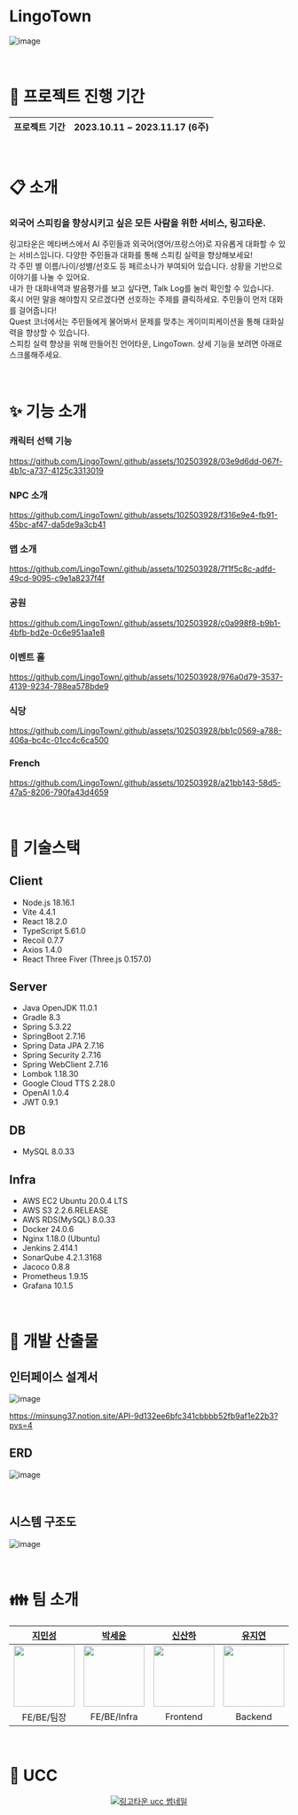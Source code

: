 # LingoTown

![image](https://github.com/LingoTown/.github/assets/102503928/b21e8278-9c2c-4c7b-bb3d-6c7cba54d77e)

<div align="center">

</div>
<br>
<div align="center">

</div>


# :date: 프로젝트 진행 기간
| 프로젝트 기간 | 2023.10.11 ~ 2023.11.17 (6주) |
| --- | --- |
<br/>

# :clipboard: 소개
### 외국어 스피킹을 향상시키고 싶은 모든 사람을 위한 서비스, 링고타운.<br/>
링고타운은 메타버스에서 AI 주민들과 외국어(영어/프랑스어)로 자유롭게 대화할 수 있는 서비스입니다. 다양한 주민들과 대화를 통해 스피킹 실력을 향상해보세요!<br/>
각 주민 별 이름/나이/성별/선호도 등 페르소나가 부여되어 있습니다. 상황을 기반으로 이야기를 나눌 수 있어요.<br/>
내가 한 대화내역과 발음평가를 보고 싶다면, Talk Log를 눌러 확인할 수 있습니다.<br/>
혹시 어떤 말을 해야할지 모르겠다면 선호하는 주제를 클릭하세요. 주민들이 먼저 대화를 걸어줍니다!<br/>
Quest 코너에서는 주민들에게 물어봐서 문제를 맞추는 게이미피케이션을 통해 대화실력을 향상할 수 있습니다. <br/>
스피킹 실력 향상을 위해 만들어진 언어타운, LingoTown. 상세 기능을 보려면 아래로 스크롤해주세요.

<br/>

# :sparkles: 기능 소개

### 캐릭터 선택 기능

https://github.com/LingoTown/.github/assets/102503928/03e9d6dd-067f-4b1c-a737-4125c3313019

### NPC 소개

https://github.com/LingoTown/.github/assets/102503928/f316e9e4-fb91-45bc-af47-da5de9a3cb41

### 맵 소개

https://github.com/LingoTown/.github/assets/102503928/7f1f5c8c-adfd-49cd-9095-c9e1a8237f4f

### 공원

https://github.com/LingoTown/.github/assets/102503928/c0a998f8-b9b1-4bfb-bd2e-0c6e951aa1e8

### 이벤트 홀

https://github.com/LingoTown/.github/assets/102503928/976a0d79-3537-4139-9234-788ea578bde9

### 식당

https://github.com/LingoTown/.github/assets/102503928/bb1c0569-a788-406a-bc4c-01cc4c6ca500

### French

https://github.com/LingoTown/.github/assets/102503928/a21bb143-58d5-47a5-8206-790fa43d4659

<br/>

# :wrench: 기술스택

## Client

- Node.js 18.16.1
- Vite 4.4.1
- React 18.2.0
- TypeScript 5.61.0
- Recoil 0.7.7
- Axios 1.4.0
- React Three Fiver (Three.js 0.157.0)

## Server

- Java OpenJDK 11.0.1
- Gradle 8.3
- Spring 5.3.22
- SpringBoot 2.7.16
- Spring Data JPA 2.7.16
- Spring Security 2.7.16
- Spring WebClient 2.7.16
- Lombok 1.18.30
- Google Cloud TTS 2.28.0
- OpenAI 1.0.4
- JWT 0.9.1 

## DB

- MySQL 8.0.33

## Infra

- AWS EC2 Ubuntu 20.0.4 LTS
- AWS S3 2.2.6.RELEASE
- AWS RDS(MySQL) 8.0.33
- Docker 24.0.6
- Nginx 1.18.0 (Ubuntu)
- Jenkins 2.414.1
- SonarQube 4.2.1.3168
- Jacoco 0.8.8
- Prometheus 1.9.15
- Grafana 10.1.5

<br/>


# :triangular_ruler: 개발 산출물

## 인터페이스 설계서

![image](https://github.com/LingoTown/.github/assets/102503928/c4b35bf0-6e47-4936-ae45-7cd678f752a1)

https://minsung37.notion.site/API-9d132ee6bfc341cbbbb52fb9af1e22b3?pvs=4

## ERD

![image](https://github.com/LingoTown/.github/assets/102503928/215b83b4-9a38-4330-8cf3-969d9aaeee08)

<br/>

## 시스템 구조도

![image](https://github.com/LingoTown/.github/assets/102503928/7567d365-38ab-41b9-b5b6-f49c7394760e)

<br/>

# :family: 팀 소개

<div align="center">

|**[지민성](https://github.com/minsung37)**|**[박세윤](https://github.com/ParkSeYun98)**|**[신산하](https://github.com/SahhaShin)**|**[유지연](https://github.com/ryujiyeon1209)**|**[석다영](https://github.com/Daen12)**|**[이승현](https://github.com/leverest96)** |
| :---------------------------------------------------------------------------------------------------------------------------: | :---------------------------------------------------------------------------------------------------------------------------: | :---------------------------------------------------------------------------------------------------------------------------: | :---------------------------------------------------------------------------------------------------------------------------: | :---------------------------------------------------------------------------------------------------------------------------: | :---------------------------------------------------------------------------------------------------------------------------: |
| [<img src="https://avatars.githubusercontent.com/u/102503928?v=4" width="110">](https://github.com/minsung37) | [<img src="https://avatars.githubusercontent.com/u/81186461?v=4" width="110">](https://github.com/ParkSeYun98) | [<img src="https://avatars.githubusercontent.com/u/33896511?v=4" width="110">](https://github.com/SahhaShin) | [<img src="https://avatars.githubusercontent.com/u/122500615?v=4" width="110">](https://github.com/ryujiyeon1209) | [<img src="https://avatars.githubusercontent.com/u/111489407?v=4" width="110">](https://github.com/Daen12) | [<img src="https://avatars.githubusercontent.com/u/104187750?v=4" width="110">](https://github.com/leverest96) |
|FE/BE/팀장|FE/BE/Infra|Frontend|Backend|Frontend|FE/BE|

</div>

<br/>

# :movie_camera: UCC
<a href="https://youtu.be/iy1bvsmkqW8" align="center">

  ![링고타운 ucc 썸네일](https://github.com/LingoTown/.github/assets/33896511/6b690131-d1ff-4c2c-b7f3-403d0356a317)

</a>

<br/>

